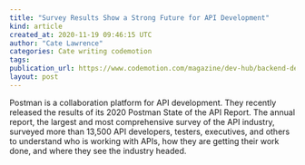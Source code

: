 ```yaml
---
title: "Survey Results Show a Strong Future for API Development"
kind: article
created_at: 2020-11-19 09:46:15 UTC
author: "Cate Lawrence"
categories: Cate writing codemotion
tags: 
publication_url: https://www.codemotion.com/magazine/dev-hub/backend-dev/api-future-survey/
layout: post
---
```

Postman is a collaboration platform for API development. They recently released the results of its 2020 Postman State of the API Report. The annual report, the largest and most comprehensive survey of the API industry, surveyed more than 13,500 API developers, testers, executives, and others to understand who is working with APIs, how they are getting their work done, and where they see the industry headed.

